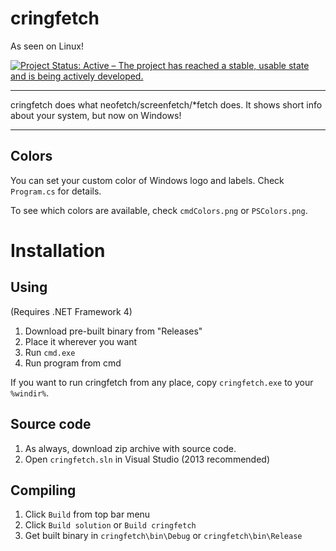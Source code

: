 # cringfetch
As seen on Linux!

[![Project Status: Active – The project has reached a stable, usable state and is being actively developed.](https://www.repostatus.org/badges/latest/active.svg)](https://www.repostatus.org/#active)

***

cringfetch does what neofetch/screenfetch/\*fetch does. It shows short info about your system, but now on Windows!

***

## Colors

You can set your custom color of Windows logo and labels. Check `Program.cs` for details.

To see which colors are available, check `cmdColors.png` or `PSColors.png`.

# Installation

## Using

(Requires .NET Framework 4)

1. Download pre-built binary from "Releases"
2. Place it wherever you want
3. Run `cmd.exe`
4. Run program from cmd

If you want to run cringfetch from any place, copy `cringfetch.exe` to your `%windir%`.

## Source code

1. As always, download zip archive with source code.
2. Open `cringfetch.sln` in Visual Studio (2013 recommended)

## Compiling

1. Click `Build` from top bar menu
2. Click `Build solution` or `Build cringfetch`
3. Get built binary in `cringfetch\bin\Debug` or `cringfetch\bin\Release`
